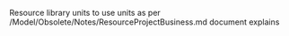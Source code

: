 Resource library units to use units as per /Model/Obsolete/Notes/ResourceProjectBusiness.md document explains
